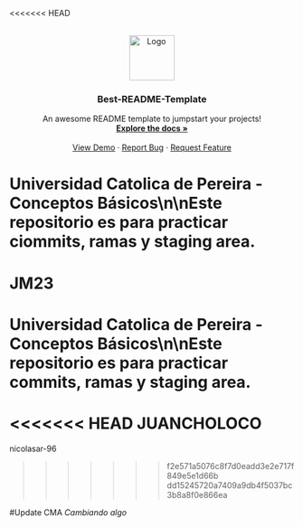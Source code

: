 <<<<<<< HEAD
<!-- PROJECT LOGO -->
<br />
<div align="center">
  <a href="https://github.com/othneildrew/Best-README-Template">
    <img src="images/logo.png" alt="Logo" width="80" height="80">
  </a>

  <h3 align="center">Best-README-Template</h3>

  <p align="center">
    An awesome README template to jumpstart your projects!
    <br />
    <a href="https://github.com/"><strong>Explore the docs »</strong></a>
    <br />
    <br />
    <a href="https://github.com/">View Demo</a>
    &middot;
    <a href="https://github.com/">Report Bug</a>
    &middot;
    <a href="https://github.com/">Request Feature</a>
  </p>
</div>

# Universidad Catolica de Pereira - Conceptos Básicos\n\nEste repositorio es para practicar ciommits, ramas y staging area.
JM23
=======
# Universidad Catolica de Pereira - Conceptos Básicos\n\nEste repositorio es para practicar commits, ramas y staging area.
<<<<<<< HEAD
JUANCHOLOCO
=======
nicolasar-96
>>>>>>> f2e571a5076c8f7d0eadd3e2e717f849e5e1d66b
>>>>>>> dd15245720a7409a9db4f5037bc3b8a8f0e866ea

#Update CMA
*Cambiando algo*
